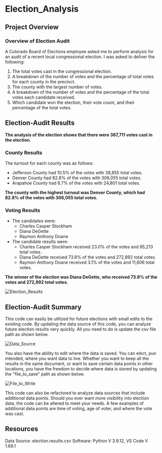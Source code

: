 # Election_Analysis

## Project Overview
### Overview of Election Audit
A Colorado Board of Elections employee asked me to perform analysis for an audit of a recent local congressional election. I was asked to deliver the following:
1. The total votes cast in the congressional election.
2. A breakdown of the number of votes and the percentage of total votes for each county in the precinct.
3. The county with the largest number of votes.
4. A breakdown of the number of votes and the percentage of the total votes each candidate received.
5. Which candidate won the election, their vote count, and their percentage of the total votes.

## Election-Audit Results
**The analysis of the election shows that there were 367,711 votes cast in the election.**
### County Results
The turnout for each county was as follows: 
- Jefferson County had 10.5% of the votes with 38,855 total votes. 
- Denver County had 82.8% of the votes with 306,055 total votes. 
- Arapahoe County had 6.7% of the votes with 24,801 total votes. 

**The county with the highest turnout was Denver County, which had 82.8% of the votes with 306,055 total votes.** 

### Voting Results
- The candidates were:
    - Charles Casper Stockham
    - Diana DeGette
    - Raymon Anthony Doane
- The candidate results were:
    - Charles Casper Stockham received 23.0% of the votes and 85,213 total votes.
    - Diana DeGette received 73.8% of the votes and 272,892 total votes.
    - Raymon Anthony Doane received 3.1% of the votes and 11,606 total votes.

**The winner of the election was Diana DeGette, who received 73.8% of the votes and 272,892 total votes.**

![Election_Results](https://user-images.githubusercontent.com/101153516/179382528-cbc5e66f-db4f-43c9-a468-3508506920fd.jpg)

## Election-Audit Summary
This code can easily be utilized for future elections with small edits to the existing code. By updating the data source of this code, you can analyze future election results very quickly. All you need to do is update the csv file path as shown below.

![Data_Source](https://user-images.githubusercontent.com/101153516/179382891-8186ee48-6c8a-4fbc-8ad0-36c3ddd072fb.jpg)

You also have the ability to edit where the data is saved. You can elect, pun intended, where you want data to live. Whether you want to keep all the results in the same document, or want to save certain data points in other locations, you have the freedom to decide where data is stored by updating the "file_to_save" path as shown below. 

![File_to_Write](https://user-images.githubusercontent.com/101153516/179382950-7bacd8d3-e5ea-4da7-9773-b5e1ce025182.jpg)

This code can also be refactored to analyze data sources that include additional data points. Should you ever want more visibility into election data, the code can be altered to meet your needs. A few examples of additional data points are time of voting, age of voter, and where the vote was cast. 

## Resources
Data Source: election.results.csv
Software: Python V 3.9.12, VS Code V 1.69.1
